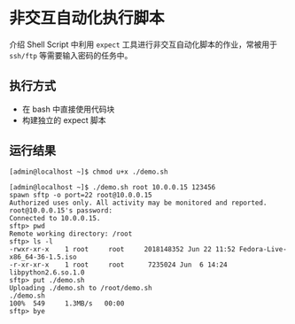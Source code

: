 # 非交互自动化执行脚本

介绍 Shell Script 中利用 `expect` 工具进行非交互自动化脚本的作业，常被用于 `ssh/ftp` 等需要输入密码的任务中。


## 执行方式

+ 在 bash 中直接使用代码块
+ 构建独立的 expect 脚本


## 运行结果

```shell
[admin@localhost ~]$ chmod u+x ./demo.sh

[admin@localhost ~]$ ./demo.sh root 10.0.0.15 123456
spawn sftp -o port=22 root@10.0.0.15
Authorized uses only. All activity may be monitored and reported.
root@10.0.0.15's password: 
Connected to 10.0.0.15.
sftp> pwd
Remote working directory: /root
sftp> ls -l
-rwxr-xr-x    1 root     root     2018148352 Jun 22 11:52 Fedora-Live-x86_64-36-1.5.iso
-r-xr-xr-x    1 root     root      7235024 Jun  6 14:24 libpython2.6.so.1.0
sftp> put ./demo.sh
Uploading ./demo.sh to /root/demo.sh
./demo.sh                                                                                 100%  549     1.3MB/s   00:00    
sftp> bye
```


